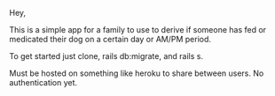 Hey,

This is a simple app for a family to use to derive if someone has fed or medicated their dog on a certain day or AM/PM period.

To get started just clone, rails db:migrate, and rails s.

Must be hosted on something like heroku to share between users. No authentication yet.
